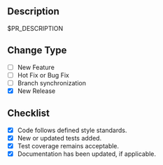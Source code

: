## Description
<!-- Briefly explain what was done in this PR. -->

$PR_DESCRIPTION

## Change Type
- [ ] New Feature
- [ ] Hot Fix or Bug Fix
- [ ] Branch synchronization
- [x] New Release

## Checklist
- [x] Code follows defined style standards.
- [x] New or updated tests added.
- [x] Test coverage remains acceptable.
- [x] Documentation has been updated, if applicable.
